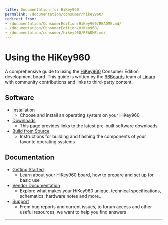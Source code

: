```yaml
---
title: Documentation for HiKey960
permalink: /documentation/consumer/hikey960/
redirect_from:
- /documentation/ConsumerEdition/HiKey960/README.md/
- /documentation/ConsumerEdition/HiKey960/
- /documentation/consumer/hikey960/README.md/
---
```

# Using the HiKey960

A comprehensive guide to using the [HiKey960](https://www.96boards.org/product/hikey960/) Consumer Edition development board. This guide is written by the [96Boards](https://www.96boards.org) team at [Linaro](http://www.linaro.org) with community contributions and links to third-party content.

## Software

- [Installation](installation/)
   - Choose and install an operating system on your HiKey960
- [Downloads](downloads/)
   - This page provides links to the latest pre-built software downloads
- [Build from Source](build/)
   - Instructions for building and flashing the components of your favorite operating systems

## Documentation

- [Getting Started](getting-started/)
   - Learn about your HiKey960 board, how to prepare and set up for basic use
- [Vendor Documentation](hardware-docs/)
   - Explore what makes your HiKey960 unique, technical specifications, schematics, hardware notes and more...
- [Support](support/)
   - From bug reports and current issues, to forum access and other useful resources, we want to help you find answers   

***
